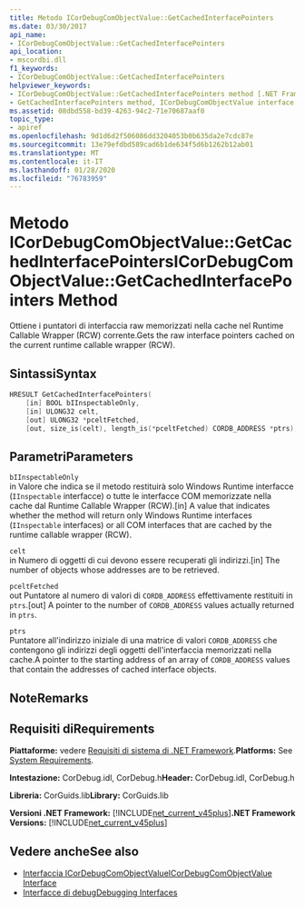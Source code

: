 ```yaml
---
title: Metodo ICorDebugComObjectValue::GetCachedInterfacePointers
ms.date: 03/30/2017
api_name:
- ICorDebugComObjectValue::GetCachedInterfacePointers
api_location:
- mscordbi.dll
f1_keywords:
- ICorDebugComObjectValue::GetCachedInterfacePointers
helpviewer_keywords:
- ICorDebugComObjectValue::GetCachedInterfacePointers method [.NET Framework debugging]
- GetCachedInterfacePointers method, ICorDebugComObjectValue interface [.NET Framework debugging]
ms.assetid: 08dbd558-bd39-4263-94c2-71e70687aaf0
topic_type:
- apiref
ms.openlocfilehash: 9d1d6d2f506086dd3204053b0b635da2e7cdc87e
ms.sourcegitcommit: 13e79efdbd589cad6b1de634f5d6b1262b12ab01
ms.translationtype: MT
ms.contentlocale: it-IT
ms.lasthandoff: 01/28/2020
ms.locfileid: "76783959"
---
```

# <a name="icordebugcomobjectvaluegetcachedinterfacepointers-method"></a><span data-ttu-id="f193d-102">Metodo ICorDebugComObjectValue::GetCachedInterfacePointers</span><span class="sxs-lookup"><span data-stu-id="f193d-102">ICorDebugComObjectValue::GetCachedInterfacePointers Method</span></span>
<span data-ttu-id="f193d-103">Ottiene i puntatori di interfaccia raw memorizzati nella cache nel Runtime Callable Wrapper (RCW) corrente.</span><span class="sxs-lookup"><span data-stu-id="f193d-103">Gets the raw interface pointers cached on the current runtime callable wrapper (RCW).</span></span>  
  
## <a name="syntax"></a><span data-ttu-id="f193d-104">Sintassi</span><span class="sxs-lookup"><span data-stu-id="f193d-104">Syntax</span></span>  
  
```cpp  
HRESULT GetCachedInterfacePointers(  
    [in] BOOL bIInspectableOnly,  
    [in] ULONG32 celt,  
    [out] ULONG32 *pceltFetched,  
    [out, size_is(celt), length_is(*pceltFetched) CORDB_ADDRESS *ptrs);  
```  
  
## <a name="parameters"></a><span data-ttu-id="f193d-105">Parametri</span><span class="sxs-lookup"><span data-stu-id="f193d-105">Parameters</span></span>  
 `bIInspectableOnly`  
 <span data-ttu-id="f193d-106">in Valore che indica se il metodo restituirà solo Windows Runtime interfacce (`IInspectable` interfacce) o tutte le interfacce COM memorizzate nella cache dal Runtime Callable Wrapper (RCW).</span><span class="sxs-lookup"><span data-stu-id="f193d-106">[in] A value that indicates whether the method will return only Windows Runtime interfaces (`IInspectable` interfaces) or all COM interfaces that are cached by the runtime callable wrapper (RCW).</span></span>  
  
 `celt`  
 <span data-ttu-id="f193d-107">in Numero di oggetti di cui devono essere recuperati gli indirizzi.</span><span class="sxs-lookup"><span data-stu-id="f193d-107">[in] The number of objects whose addresses are to be retrieved.</span></span>  
  
 `pceltFetched`  
 <span data-ttu-id="f193d-108">out Puntatore al numero di valori di `CORDB_ADDRESS` effettivamente restituiti in `ptrs`.</span><span class="sxs-lookup"><span data-stu-id="f193d-108">[out] A pointer to the number of `CORDB_ADDRESS` values actually returned in `ptrs`.</span></span>  
  
 `ptrs`  
 <span data-ttu-id="f193d-109">Puntatore all'indirizzo iniziale di una matrice di valori `CORDB_ADDRESS` che contengono gli indirizzi degli oggetti dell'interfaccia memorizzati nella cache.</span><span class="sxs-lookup"><span data-stu-id="f193d-109">A pointer to the starting address of an array of `CORDB_ADDRESS` values that contain the addresses of cached interface objects.</span></span>  
  
## <a name="remarks"></a><span data-ttu-id="f193d-110">Note</span><span class="sxs-lookup"><span data-stu-id="f193d-110">Remarks</span></span>  
  
## <a name="requirements"></a><span data-ttu-id="f193d-111">Requisiti di</span><span class="sxs-lookup"><span data-stu-id="f193d-111">Requirements</span></span>  
 <span data-ttu-id="f193d-112">**Piattaforme:** vedere [Requisiti di sistema di .NET Framework](../../../../docs/framework/get-started/system-requirements.md).</span><span class="sxs-lookup"><span data-stu-id="f193d-112">**Platforms:** See [System Requirements](../../../../docs/framework/get-started/system-requirements.md).</span></span>  
  
 <span data-ttu-id="f193d-113">**Intestazione:** CorDebug.idl, CorDebug.h</span><span class="sxs-lookup"><span data-stu-id="f193d-113">**Header:** CorDebug.idl, CorDebug.h</span></span>  
  
 <span data-ttu-id="f193d-114">**Libreria:** CorGuids.lib</span><span class="sxs-lookup"><span data-stu-id="f193d-114">**Library:** CorGuids.lib</span></span>  
  
 <span data-ttu-id="f193d-115">**Versioni .NET Framework:** [!INCLUDE[net_current_v45plus](../../../../includes/net-current-v45plus-md.md)]</span><span class="sxs-lookup"><span data-stu-id="f193d-115">**.NET Framework Versions:** [!INCLUDE[net_current_v45plus](../../../../includes/net-current-v45plus-md.md)]</span></span>  
  
## <a name="see-also"></a><span data-ttu-id="f193d-116">Vedere anche</span><span class="sxs-lookup"><span data-stu-id="f193d-116">See also</span></span>

- [<span data-ttu-id="f193d-117">Interfaccia ICorDebugComObjectValue</span><span class="sxs-lookup"><span data-stu-id="f193d-117">ICorDebugComObjectValue Interface</span></span>](icordebugcomobjectvalue-interface.md)
- [<span data-ttu-id="f193d-118">Interfacce di debug</span><span class="sxs-lookup"><span data-stu-id="f193d-118">Debugging Interfaces</span></span>](debugging-interfaces.md)
